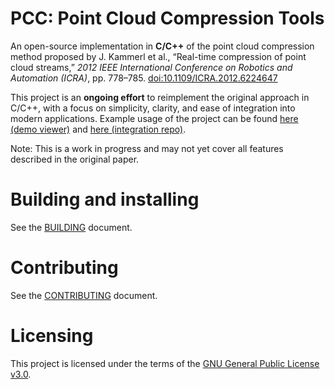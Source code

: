 # PCC: Point Cloud Compression Tools

An open-source implementation in **C/C++** of the point cloud compression method proposed by
J. Kammerl et al., “Real-time compression of point cloud streams,”
*2012 IEEE International Conference on Robotics and Automation (ICRA)*, pp. 778–785.
[doi:10.1109/ICRA.2012.6224647](https://doi.org/10.1109/ICRA.2012.6224647)

This project is an **ongoing effort** to reimplement the original approach in C/C++, with a focus on simplicity, clarity, and ease of integration into modern applications.
Example usage of the project can be found [here (demo viewer)](https://quangnguyenlong.github.io/vvideojs) and [here (integration repo)](https://github.com/filrg/pcs).

Note: This is a work in progress and may not yet cover all features described in the original paper.


# Building and installing

See the [BUILDING](BUILDING.md) document.

# Contributing

See the [CONTRIBUTING](CONTRIBUTING.md) document.

# Licensing

This project is licensed under the terms of the [GNU General Public License v3.0](LICENSE).

